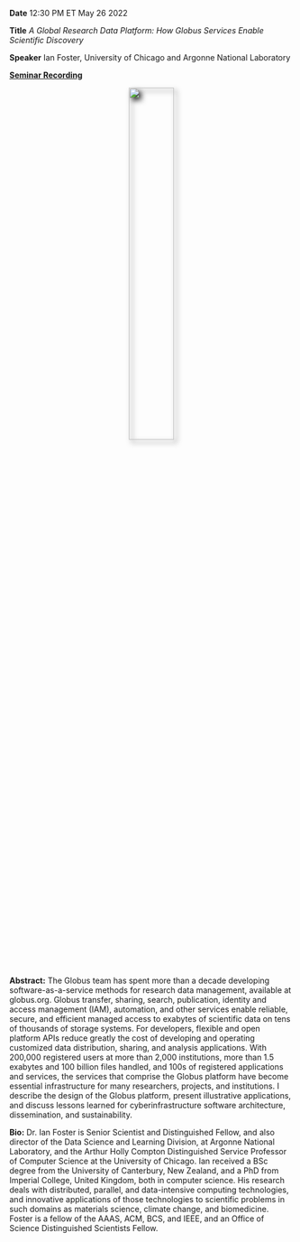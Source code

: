 **Date** 12:30 PM ET May 26 2022

**Title** *A Global Research Data Platform: How Globus Services Enable Scientific Discovery*

**Speaker** Ian Foster, University of Chicago and Argonne National Laboratory

<a target="_blank" href='https://drive.google.com/file/d/1hwVxrzJi7cAg-yoeaFz9VmeQB0IRHYfG/view'>**Seminar Recording**</a>

<p align=center>
<img src="https://nationalsciencedatafabric.org/assets/misc/ian_foster.jpg" width="40%" style="filter: drop-shadow(5px 5px 5px #222);"> 
</p> 



**Abstract:** The Globus team has spent more than a decade developing software-as-a-service methods for research data management, available at globus.org. Globus transfer, sharing, search, publication, identity and access management (IAM), automation, and other services enable reliable, secure, and efficient managed access to exabytes of scientific data on tens of thousands of storage systems. For developers, flexible and open platform APIs reduce greatly the cost of developing and operating customized data distribution, sharing, and analysis applications. With 200,000 registered users at more than 2,000 institutions, more than 1.5 exabytes and 100 billion files handled, and 100s of registered applications and services, the services that comprise the Globus platform have become essential infrastructure for many researchers, projects, and institutions. I describe the design of the Globus platform, present illustrative applications, and discuss lessons learned for cyberinfrastructure software architecture, dissemination, and sustainability.

**Bio:** Dr. Ian Foster is Senior Scientist and Distinguished Fellow, and also director of the Data Science and Learning Division, at Argonne National Laboratory, and the Arthur Holly Compton Distinguished Service Professor of Computer Science at the University of Chicago. Ian received a BSc degree from the University of Canterbury, New Zealand, and a PhD from Imperial College, United Kingdom, both in computer science. His research deals with distributed, parallel, and data-intensive computing technologies, and innovative applications of those technologies to scientific problems in such domains as materials science, climate change, and biomedicine. Foster is a fellow of the AAAS, ACM, BCS, and IEEE, and an Office of Science Distinguished Scientists Fellow.



